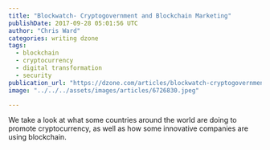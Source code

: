 ```yaml
---
title: "Blockwatch- Cryptogovernment and Blockchain Marketing"
publishDate: 2017-09-28 05:01:56 UTC
author: "Chris Ward"
categories: writing dzone
tags:
  - blockchain
  - cryptocurrency
  - digital transformation
  - security
publication_url: "https://dzone.com/articles/blockwatch-cryptogovernment-and-blockchain-marketi"
image: "../../../assets/images/articles/6726830.jpeg"

---
```

We take a look at what some countries around the world are doing to promote cryptocurrency, as well as how some innovative companies are using blockchain.

